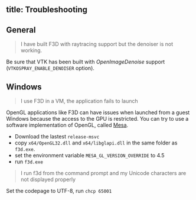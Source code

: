 title: Troubleshooting
---

## General
> I have built F3D with raytracing support but the denoiser is not working.

Be sure that VTK has been built with *OpenImageDenoise* support (`VTKOSPRAY_ENABLE_DENOISER` option).

## Windows
> I use F3D in a VM, the application fails to launch

OpenGL applications like F3D can have issues when launched from a guest Windows because the access to the GPU is restricted.
You can try to use a software implementation of OpenGL, called [Mesa](https://github.com/pal1000/mesa-dist-win/releases).
 * Download the lastest `release-msvc`
 * copy `x64/OpenGL32.dll` and `x64/libglapi.dll` in the same folder as `f3d.exe`.
 * set the environment variable `MESA_GL_VERSION_OVERRIDE` to 4.5
 * run `f3d.exe`

> I run f3d from the command prompt and my Unicode characters are not displayed properly

Set the codepage to UTF-8, run `chcp 65001`
